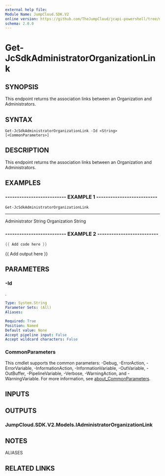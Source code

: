 ```yaml
---
external help file:
Module Name: JumpCloud.SDK.V2
online version: https://github.com/TheJumpCloud/jcapi-powershell/tree/master/SDKs/PowerShell/JumpCloud.SDK.V2/docs/exports/Get-JcSdkAdministratorOrganizationLink.md
schema: 2.0.0
---
```


# Get-JcSdkAdministratorOrganizationLink

## SYNOPSIS
This endpoint returns the association links between an Organization and Administrators.

## SYNTAX

```
Get-JcSdkAdministratorOrganizationLink -Id <String> [<CommonParameters>]
```

## DESCRIPTION
This endpoint returns the association links between an Organization and Administrators.

## EXAMPLES

### -------------------------- EXAMPLE 1 --------------------------
```powershell
Get-JcSdkAdministratorOrganizationLink
```

----          ----------
Administrator String
Organization  String

### -------------------------- EXAMPLE 2 --------------------------
```powershell
{{ Add code here }}
```

{{ Add output here }}

## PARAMETERS

### -Id
.

```yaml
Type: System.String
Parameter Sets: (All)
Aliases:

Required: True
Position: Named
Default value: None
Accept pipeline input: False
Accept wildcard characters: False
```

### CommonParameters
This cmdlet supports the common parameters: -Debug, -ErrorAction, -ErrorVariable, -InformationAction, -InformationVariable, -OutVariable, -OutBuffer, -PipelineVariable, -Verbose, -WarningAction, and -WarningVariable. For more information, see [about_CommonParameters](http://go.microsoft.com/fwlink/?LinkID=113216).

## INPUTS

## OUTPUTS

### JumpCloud.SDK.V2.Models.IAdministratorOrganizationLink

## NOTES

ALIASES

## RELATED LINKS

